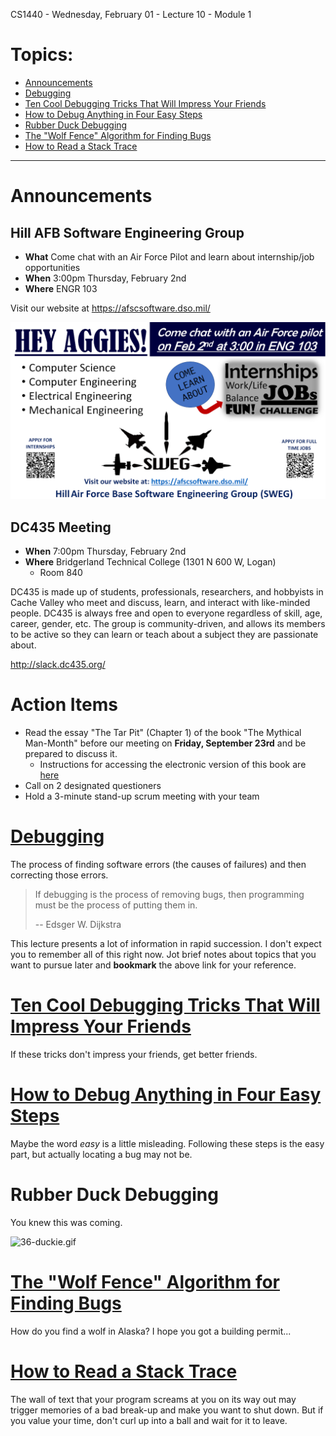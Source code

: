 CS1440 - Wednesday, February 01 - Lecture 10 - Module 1

# Topics:
* [Announcements](#announcements)
* [Debugging](#debugging)
* [Ten Cool Debugging Tricks That Will Impress Your Friends](#ten-cool-debugging-tricks-that-will-impress-your-friends)
* [How to Debug Anything in Four Easy Steps](#how-to-debug-anything-in-four-easy-steps)
* [Rubber Duck Debugging](#rubber-duck-debugging)
* [The "Wolf Fence" Algorithm for Finding Bugs](#the-wolf-fence-algorithm-for-finding-bugs)
* [How to Read a Stack Trace](#how-to-read-a-stack-trace)


------------------------------------------------------------
# Announcements

## Hill AFB Software Engineering Group

*   **What**  Come chat with an Air Force Pilot and learn about internship/job opportunities
*   **When**  3:00pm Thursday, February 2nd
*   **Where** ENGR 103

Visit our website at https://afscsoftware.dso.mil/

![](./02-hill-afb-flyer.png)


## DC435 Meeting

*   **When**  7:00pm Thursday, February 2nd
*   **Where** Bridgerland Technical College (1301 N 600 W, Logan)
    *   Room 840

DC435 is made up of students, professionals, researchers, and hobbyists in
Cache Valley who meet and discuss, learn, and interact with like-minded
people.  DC435 is always free and open to everyone regardless of skill,
age, career, gender, etc. The group is community-driven, and allows its
members to be active so they can learn or teach about a subject they are
passionate about.

http://slack.dc435.org/


# Action Items

*   Read the essay "The Tar Pit" (Chapter 1) of the book "The Mythical Man-Month" before our meeting on **Friday, September 23rd** and be prepared to discuss it.
    *   Instructions for accessing the electronic version of this book are [here](../../Required_Reading_Schedule.md#accessing-ebooks-for-free-through-the-usu-library)
*	Call on 2 designated questioners
*	Hold a 3-minute stand-up scrum meeting with your team



# [Debugging](../Debugging.md)

The process of finding software errors (the causes of failures) and then correcting those errors.

> If debugging is the process of removing bugs, then programming must be the process of putting them in.
>
> -- Edsger W. Dijkstra

This lecture presents a lot of information in rapid succession.  I don't expect you to remember all of this right now.  Jot brief notes about topics that you want to pursue later and **bookmark** the above link for your reference.



# [Ten Cool Debugging Tricks That Will Impress Your Friends](../Debugging.md#ten-cool-debugging-tricks-that-will-impress-your-friends)

If these tricks don't impress your friends, get better friends.



# [How to Debug Anything in Four Easy Steps](../Debugging.md#how-to-debug-anything-in-four-easy-steps)

Maybe the word *easy* is a little misleading.  Following these steps is the easy part, but actually locating a bug may not be.



# Rubber Duck Debugging

You knew this was coming.

![36-duckie.gif](./36-duckie.gif "A rubber duckie NFT, not owned by me")



# [The "Wolf Fence" Algorithm for Finding Bugs](../Debugging.md#the-wolf-fence-algorithm-for-finding-bugs)

How do you find a wolf in Alaska?  I hope you got a building permit...



# [How to Read a Stack Trace](../Debugging.md#how-to-read-a-stack-trace)

The wall of text that your program screams at you on its way out may trigger memories of a bad break-up and make you want to shut down.  But if you value your time, don't curl up into a ball and wait for it to leave.



